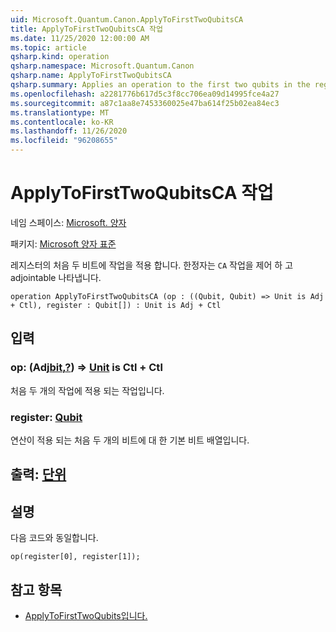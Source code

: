 ```yaml
---
uid: Microsoft.Quantum.Canon.ApplyToFirstTwoQubitsCA
title: ApplyToFirstTwoQubitsCA 작업
ms.date: 11/25/2020 12:00:00 AM
ms.topic: article
qsharp.kind: operation
qsharp.namespace: Microsoft.Quantum.Canon
qsharp.name: ApplyToFirstTwoQubitsCA
qsharp.summary: Applies an operation to the first two qubits in the register. The modifier `CA` indicates that the operation is controllable and adjointable.
ms.openlocfilehash: a2281776b617d5c3f8cc706ea09d14995fce4a27
ms.sourcegitcommit: a87c1aa8e7453360025e47ba614f25b02ea84ec3
ms.translationtype: MT
ms.contentlocale: ko-KR
ms.lasthandoff: 11/26/2020
ms.locfileid: "96208655"
---
```

# <a name="applytofirsttwoqubitsca-operation"></a>ApplyToFirstTwoQubitsCA 작업

네임 스페이스: [Microsoft. 양자](xref:Microsoft.Quantum.Canon)

패키지: [Microsoft 양자 표준](https://nuget.org/packages/Microsoft.Quantum.Standard)


레지스터의 처음 두 비트에 작업을 적용 합니다.
한정자는 `CA` 작업을 제어 하 고 adjointable 나타냅니다.

```qsharp
operation ApplyToFirstTwoQubitsCA (op : ((Qubit, Qubit) => Unit is Adj + Ctl), register : Qubit[]) : Unit is Adj + Ctl
```


## <a name="input"></a>입력

### <a name="op--qubitqubit--unit--is-adj--ctl"></a>op: (Adj[bit](xref:microsoft.quantum.lang-ref.qubit),[?](xref:microsoft.quantum.lang-ref.qubit)) => [Unit](xref:microsoft.quantum.lang-ref.unit)  is Ctl + Ctl

처음 두 개의 작업에 적용 되는 작업입니다.


### <a name="register--qubit"></a>register: [Qubit](xref:microsoft.quantum.lang-ref.qubit)

연산이 적용 되는 처음 두 개의 비트에 대 한 기본 비트 배열입니다.



## <a name="output--unit"></a>출력: [단위](xref:microsoft.quantum.lang-ref.unit)



## <a name="remarks"></a>설명

다음 코드와 동일합니다.

```qsharp
op(register[0], register[1]);
```

## <a name="see-also"></a>참고 항목

- [ApplyToFirstTwoQubits입니다.](xref:Microsoft.Quantum.Canon.ApplyToFirstTwoQubits)